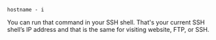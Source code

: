 
```
hostname - i
```


You can run that command in your SSH shell. That's your current SSH shell’s IP address and that is the same for visiting website, FTP, or SSH.